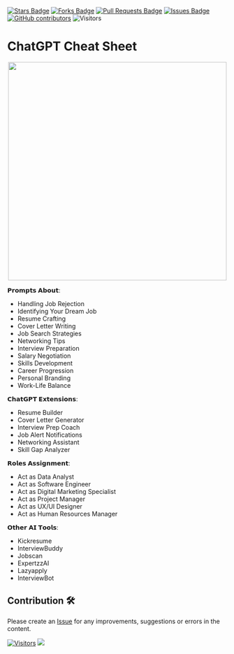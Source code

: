 <a href="https://github.com/drshahizan/Generative-AI-Playground/stargazers"><img src="https://img.shields.io/github/stars/drshahizan/Generative-AI-Playground" alt="Stars Badge"/></a>
<a href="https://github.com/drshahizan/Generative-AI-Playground/network/members"><img src="https://img.shields.io/github/forks/drshahizan/Generative-AI-Playground" alt="Forks Badge"/></a>
<a href="https://github.com/drshahizan/Generative-AI-Playground/pulls"><img src="https://img.shields.io/github/issues-pr/drshahizan/Generative-AI-Playground" alt="Pull Requests Badge"/></a>
<a href="https://github.com/drshahizan/Generative-AI-Playground"><img src="https://img.shields.io/github/issues/drshahizan/Generative-AI-Playground" alt="Issues Badge"/></a>
<a href="https://github.com/drshahizan/Generative-AI-Playground/graphs/contributors"><img alt="GitHub contributors" src="https://img.shields.io/github/contributors/drshahizan/Generative-AI-Playground?color=2b9348"></a>
![Visitors](https://api.visitorbadge.io/api/visitors?path=https%3A%2F%2Fgithub.com%2Fdrshahizan%2Fai-tools&labelColor=%23d9e3f0&countColor=%23697689&style=flat)

# ChatGPT Cheat Sheet
<p align="center"><img src="https://media.licdn.com/dms/image/D4E22AQFHAVSH7c39IQ/feedshare-shrink_800/0/1708952428486?e=1712188800&v=beta&t=vKlnKJ1yK1LRGq4qCxHc6f544dXiBf4FyOEKdv-iAjs"  width="500" /></p>

𝗣𝗿𝗼𝗺𝗽𝘁𝘀 𝗔𝗯𝗼𝘂𝘁:
- Handling Job Rejection
- Identifying Your Dream Job
- Resume Crafting
- Cover Letter Writing
- Job Search Strategies
- Networking Tips
- Interview Preparation
- Salary Negotiation
- Skills Development
- Career Progression
- Personal Branding
- Work-Life Balance

𝗖𝗵𝗮𝘁𝗚𝗣𝗧 𝗘𝘅𝘁𝗲𝗻𝘀𝗶𝗼𝗻𝘀:
- Resume Builder
- Cover Letter Generator
- Interview Prep Coach
- Job Alert Notifications
- Networking Assistant
- Skill Gap Analyzer

𝗥𝗼𝗹𝗲𝘀 𝗔𝘀𝘀𝗶𝗴𝗻𝗺𝗲𝗻𝘁:
- Act as Data Analyst
- Act as Software Engineer
- Act as Digital Marketing Specialist
- Act as Project Manager
- Act as UX/UI Designer
- Act as Human Resources Manager

𝗢𝘁𝗵𝗲𝗿 𝗔𝗜 𝗧𝗼𝗼𝗹𝘀:
- Kickresume
- InterviewBuddy
- Jobscan
- ExpertzzAI
- Lazyapply
- InterviewBot

## Contribution 🛠️
Please create an [Issue](https://github.com/drshahizan/Generative-AI-Playground/issues) for any improvements, suggestions or errors in the content.

[![Visitors](https://api.visitorbadge.io/api/visitors?path=https%3A%2F%2Fgithub.com%2Fdrshahizan&labelColor=%23697689&countColor=%23555555&style=plastic)](https://visitorbadge.io/status?path=https%3A%2F%2Fgithub.com%2Fdrshahizan)
![](https://hit.yhype.me/github/profile?user_id=81284918)


